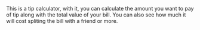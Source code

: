 This is a tip calculator, with it, you can calculate the amount you want to pay of tip along with the total value of your bill. You can also see how much it will cost spliting the bill with a friend or more.
